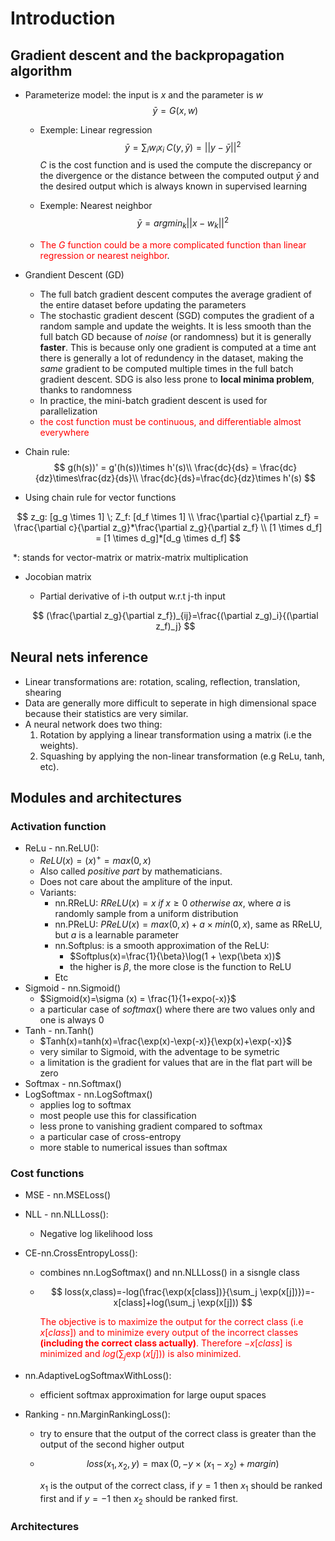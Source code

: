 # Introduction

## Gradient descent and the backpropagation algorithm

- Parameterize model: the input is $x$ and the parameter is $w$
  $$
  \bar{y} = G(x, w)
  $$

  - Exemple: Linear regression
    $$
    \bar{y} = \sum_iw_ix_i \; C(y,\bar{y}) = ||y-\bar{y}||^2
    $$
    $C$ is the cost function and is used the compute the discrepancy or the divergence or the distance between the computed output $\bar{y}$ and the desired output which is always known in supervised learning 

  - Exemple: Nearest neighbor
    $$
    \bar{y} = argmin_k ||x-w_k||^2
    $$

  - <span style='color:red'>The $G$ function could be a more complicated function than linear regression or nearest neighbor</span>.

- Grandient Descent (GD)
  - The full batch gradient descent computes the average gradient of the entire dataset before updating the parameters
  - The stochastic gradient descent (SGD) computes the gradient of a random sample and update the weights. It is less smooth than the full batch GD because of *noise* (or randomness) but it is generally **faster**. This is because only one gradient is computed at a time ant there is generally a lot of redundency in the dataset, making the *same* gradient to be computed multiple times in the full batch gradient descent. SDG is also less prone to **local minima problem**, thanks to randomness
  - In practice, the mini-batch gradient descent is used for parallelization
  - <span style='color:red'>the cost function must be continuous, and differentiable almost everywhere</span>

- Chain rule:
  $$
  g(h(s))' = g'(h(s))\times h'(s)\\
  \frac{dc}{ds} = \frac{dc}{dz}\times\frac{dz}{ds}\\
  \frac{dc}{ds}=\frac{dc}{dz}\times h'(s)
  $$



- Using chain rule for vector functions

$$
z_g: [g_g \times 1] \; Z_f: [d_f \times 1] \\
\frac{\partial c}{\partial z_f} = \frac{\partial c}{\partial z_g}*\frac{\partial z_g}{\partial z_f} \\
[1 \times d_f] = [1 \times d_g]*[d_g \times d_f]
$$

​		$*$: stands for vector-matrix or matrix-matrix multiplication

- Jocobian matrix

  - Partial derivative of i-th output w.r.t j-th input

  $$
  (\frac{\partial z_g}{\partial z_f})_{ij}=\frac{(\partial z_g)_i}{(\partial z_f)_j}
  $$

  

## Neural nets inference

- Linear transformations are: rotation, scaling, reflection, translation, shearing
- Data are generally more difficult to seperate in high dimensional space  because their statistics are very similar. 
- A neural network does two thing:
  1. Rotation by applying a linear transformation using a matrix (i.e the weights).
  2. Squashing by applying the non-linear transformation (e.g ReLu, tanh, etc).

## Modules and architectures

### Activation function

- ReLu - nn.ReLU(): 
  - $ReLU(x)=(x)^+=max(0,x)$
  - Also called *positive part* by mathematicians. 
  - Does not care about the ampliture of the input.
  - Variants: 
    - nn.RReLU: $RReLU(x)=x \;if \; x \ge 0 \; otherwise \;ax$, where $a$ is randomly sample from a uniform distribution
    - nn.PReLU: $PReLU(x) = max(0,x)+a\times min(0,x)$,  same as RReLU, but $a$ is a learnable parameter
    - nn.Softplus: is a smooth approximation of the ReLU: 
      - $Softplus(x)=\frac{1}{\beta}\log(1 + \exp(\beta x))$
      - the higher is $\beta$, the more close is the function to ReLU
    - Etc
- Sigmoid - nn.Sigmoid()
  - $Sigmoid(x)=\sigma (x) = \frac{1}{1+expo(-x)}$
  - a particular case of $softmax()$ where there are two values only and one is always $0$
- Tanh - nn.Tanh()
  - $Tanh(x)=tanh(x)=\frac{\exp(x)-\exp(-x)}{\exp(x)+\exp(-x)}$
  - very similar to Sigmoid, with the adventage to be symetric 
  - a limitation is the gradient for values that are in the flat part will be zero
- Softmax - nn.Softmax()
- LogSoftmax - nn.LogSoftmax()
  - applies log to softmax
  - most people use this for classification
  - less prone to vanishing gradient compared to softmax
  - a particular case of cross-entropy
  - more stable to numerical issues than softmax

### Cost functions

- MSE - nn.MSELoss()

- NLL - nn.NLLLoss(): 

  - Negative log likelihood loss

- CE-nn.CrossEntropyLoss(): 

  - combines nn.LogSoftmax() and nn.NLLLoss() in a sisngle class

  - $$
    loss(x,class)=-log(\frac{\exp(x[class])}{\sum_j \exp(x[j])})=-x[class]+log(\sum_j \exp(x[j]))
    $$

    <span style='color:red'>The objective is to maximize the output for the correct class (i.e $x[class]$) and to minimize every output of the incorrect classes **(including the correct class actually)**. Therefore $-x[class]$ is minimized and $log(\sum_j \exp(x[j]))$ is also minimized.</span>

- nn.AdaptiveLogSoftmaxWithLoss(): 

  - efficient softmax approximation for large ouput spaces

- Ranking - nn.MarginRankingLoss(): 

  - try to ensure that the output of the correct class is greater than the output of the second higher output

  - $$
    loss(x_1,x_2,y)=\max(0,-y\times(x_1-x_2)+margin)
    $$

    $x_1$ is the output of the correct class, if $y=1$ then $x_1$ should be ranked first and if $y=-1$ then $x_2$ should be ranked first.

### Architectures



